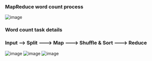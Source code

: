 ### MapReduce word count process
![image](https://user-images.githubusercontent.com/93586279/194716881-1aa20836-006a-47ce-aa24-74944e1cc1ec.png)
### Word count task details
### Input --> Split ---> Map ---> Shuffle & Sort ---> Reduce
![image](https://user-images.githubusercontent.com/93586279/194716936-e9ec8cf7-81c9-4aad-ae9f-27536e2b5784.png)
![image](https://user-images.githubusercontent.com/93586279/194716980-be9ed149-a7fb-46fe-8450-251d8066d81e.png)
![image](https://user-images.githubusercontent.com/93586279/194717027-f19eefe6-a4d4-4803-9ee8-24bc230824b5.png)


